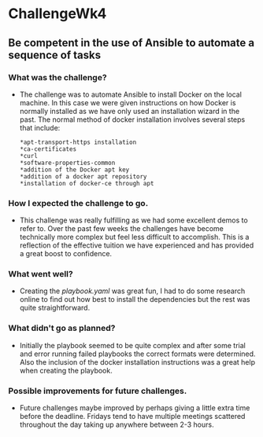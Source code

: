 # ChallengeWk4

## Be competent in the use of Ansible to automate a sequence of tasks

### What was the challenge? 

- The challenge was to automate Ansible to install Docker on the local machine. In this case we were given instructions on how Docker is normally installed as we have only used an installation wizard in the past. The normal method of docker installation involves several steps that include:

      *apt-transport-https installation
      *ca-certificates
      *curl
      *software-properties-common
      *addition of the Docker apt key
      *addition of a docker apt repository
      *installation of docker-ce through apt

### How I expected the challenge to go. 

- This challenge was really fulfilling as we had some excellent demos to refer to. Over the past few weeks the challenges have become technically more complex but feel less difficult to accomplish. This is a reflection of the effective tuition we have experienced and has provided a great boost to confidence.

### What went well? 

- Creating the *playbook.yaml* was great fun, I had to do some research online to find out how best to install the dependencies but the rest was quite straightforward. 

### What didn't go as planned? 

- Initially the playbook seemed to be quite complex and after some trial and error running failed playbooks the correct formats were determined. Also the inclusion of the docker installation instructions was a great help when creating the playbook.

### Possible improvements for future challenges.

- Future challenges maybe improved by perhaps giving a little extra time before the deadline. Fridays tend to have multiple meetings scattered throughout the day taking up anywhere between 2-3 hours. 
